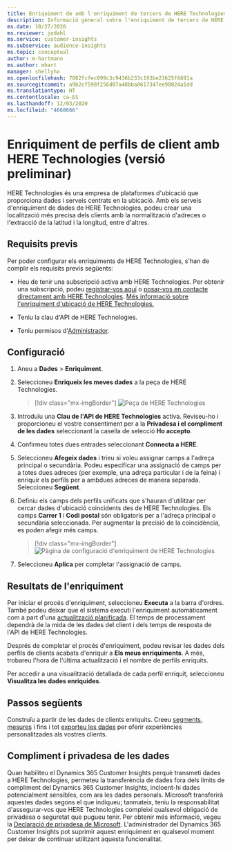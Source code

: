 ```yaml
---
title: Enriquiment de amb l'enriquiment de tercers de HERE Technologies
description: Informació general sobre l'enriquiment de tercers de HERE Technologies.
ms.date: 10/27/2020
ms.reviewer: jodahl
ms.service: customer-insights
ms.subservice: audience-insights
ms.topic: conceptual
author: m-hartmann
ms.author: mhart
manager: shellyha
ms.openlocfilehash: 7082fcfec099c3c9436b233c193be23625f6691a
ms.sourcegitcommit: a9b2cf598f256d07a48bba8617347ee90024a1dd
ms.translationtype: HT
ms.contentlocale: ca-ES
ms.lasthandoff: 12/03/2020
ms.locfileid: "4668666"
---
```

# <a name="enrichment-of-customer-profiles-with-here-technologies-preview"></a>Enriquiment de perfils de client amb HERE Technologies (versió preliminar)

HERE Technologies és una empresa de plataformes d'ubicació que proporciona dades i serveis centrats en la ubicació. Amb els serveis d'enriquiment de dades de HERE Technologies, podeu crear una localització més precisa dels clients amb la normalització d'adreces o l'extracció de la latitud i la longitud, entre d'altres.

## <a name="prerequisites"></a>Requisits previs

Per poder configurar els enriquiments de HERE Technologies, s'han de complir els requisits previs següents:

- Heu de tenir una subscripció activa amb HERE Technologies. Per obtenir una subscripció, podeu [registrar-vos aquí](https://developer.here.com/sign-up?utm_medium=referral&utm_source=Microsoft-Dynamics-CI&create=Freemium-Basic) o [posar-vos en contacte directament amb HERE Technologies](https://developer.here.com/help?utm_medium=referral&utm_source=Microsoft-Dynamics-CI#how-can-we-help-you). [Més informació sobre l'enriquiment d'ubicació de HERE Technologies.](https://developer.here.com/location-enrichment?cid=Dev-MicrosoftDynamics-DB-0-Dev-&utm_source=MicrosoftDynamics&utm_medium=referral&utm_campaign=Online_Dev_ReferralMicrosoft)

- Teniu la clau d'API de HERE Technologies.

- Teniu permisos d'[Administrador](permissions.md#administrator).

## <a name="configuration"></a>Configuració

1. Aneu a **Dades** > **Enriquiment**.

1. Seleccioneu **Enriqueix les meves dades** a la peça de HERE Technologies.

   > [!div class="mx-imgBorder"]
   > ![Peça de HERE Technologies](media/HERE-tile.png "Peça de HERE Technologies")

1. Introduïu una **Clau de l'API de HERE Technologies** activa. Reviseu-ho i proporcioneu el vostre consentiment per a la **Privadesa i el compliment de les dades** seleccionant la casella de selecció **Ho accepto**. 

1. Confirmeu totes dues entrades seleccionant **Connecta a HERE**.

1. Seleccioneu **Afegeix dades** i trieu si voleu assignar camps a l'adreça principal o secundària. Podeu especificar una assignació de camps per a totes dues adreces (per exemple, una adreça particular i de la feina) i enriquir els perfils per a ambdues adreces de manera separada. Seleccioneu **Següent**.

1. Definiu els camps dels perfils unificats que s'hauran d'utilitzar per cercar dades d'ubicació coincidents des de HERE Technologies. Els camps **Carrer 1** i **Codi postal** són obligatoris per a l'adreça principal o secundària seleccionada. Per augmentar la precisió de la coincidència, es poden afegir més camps.

   > [!div class="mx-imgBorder"]
   > ![Pàgina de configuració d'enriquiment de HERE Technologies](media/enrichment-HERE-configuration.png "Pàgina de configuració d'enriquiment de HERE Technologies")

1. Seleccioneu **Aplica** per completar l'assignació de camps.

## <a name="enrichment-results"></a>Resultats de l'enriquiment

Per iniciar el procés d'enriquiment, seleccioneu **Executa** a la barra d'ordres. També podeu deixar que el sistema executi l'enriquiment automàticament com a part d'una [actualització planificada](system.md#schedule-tab). El temps de processament dependrà de la mida de les dades del client i dels temps de resposta de l'API de HERE Technologies.

Després de completar el procés d'enriquiment, podeu revisar les dades dels perfils de clients acabats d'enriquir a **Els meus enriquiments**. A més, trobareu l'hora de l'última actualització i el nombre de perfils enriquits.

Per accedir a una visualització detallada de cada perfil enriquit, seleccioneu **Visualitza les dades enriquides**.

## <a name="next-steps"></a>Passos següents

Construïu a partir de les dades de clients enriquits. Creeu [segments](segments.md), [mesures](measures.md) i fins i tot [exporteu les dades](export-destinations.md) per oferir experiències personalitzades als vostres clients.

## <a name="data-privacy-and-compliance"></a>Compliment i privadesa de les dades

Quan habiliteu el Dynamics 365 Customer Insights perquè transmeti dades a HERE Technologies, permeteu la transferència de dades fora dels límits de compliment del Dynamics 365 Customer Insights, incloent-hi dades potencialment sensibles, com ara les dades personals. Microsoft transferirà aquestes dades segons el que indiqueu; tanmateix, teniu la responsabilitat d'assegurar-vos que HERE Technologies compleixi qualsevol obligació de privadesa o seguretat que pugueu tenir. Per obtenir més informació, vegeu la [Declaració de privadesa de Microsoft](https://go.microsoft.com/fwlink/?linkid=396732).
L'administrador del Dynamics 365 Customer Insights pot suprimir aquest enriquiment en qualsevol moment per deixar de continuar utilitzant aquesta funcionalitat.
